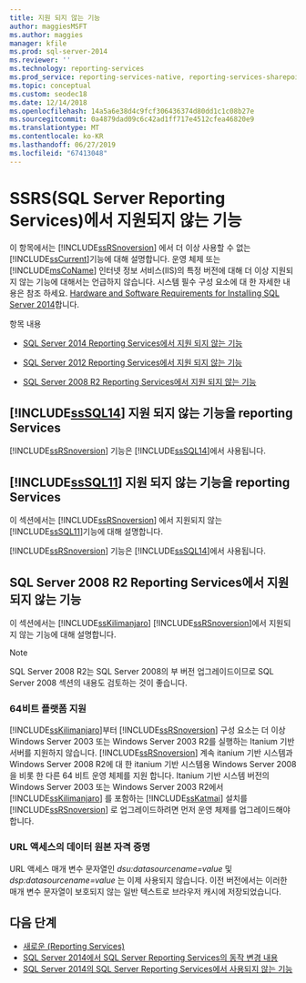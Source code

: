 ```yaml
---
title: 지원 되지 않는 기능
author: maggiesMSFT
ms.author: maggies
manager: kfile
ms.prod: sql-server-2014
ms.reviewer: ''
ms.technology: reporting-services
ms.prod_service: reporting-services-native, reporting-services-sharepoint
ms.topic: conceptual
ms.custom: seodec18
ms.date: 12/14/2018
ms.openlocfilehash: 14a5a6e38d4c9fcf306436374d80dd1c1c08b27e
ms.sourcegitcommit: 0a4879dad09c6c42ad1ff717e4512cfea46820e9
ms.translationtype: MT
ms.contentlocale: ko-KR
ms.lasthandoff: 06/27/2019
ms.locfileid: "67413048"
---
```

# <a name="discontinued-functionality-in-sql-server-reporting-services-ssrs"></a>SSRS(SQL Server Reporting Services)에서 지원되지 않는 기능

  이 항목에서는 [!INCLUDE[ssRSnoversion](../includes/ssrsnoversion-md.md)] 에서 더 이상 사용할 수 없는 [!INCLUDE[ssCurrent](../includes/sscurrent-md.md)]기능에 대해 설명합니다. 운영 체제 또는 [!INCLUDE[msCoName](../includes/msconame-md.md)] 인터넷 정보 서비스(IIS)의 특정 버전에 대해 더 이상 지원되지 않는 기능에 대해서는 언급하지 않습니다. 시스템 필수 구성 요소에 대 한 자세한 내용은 참조 하세요. [Hardware and Software Requirements for Installing SQL Server 2014](../sql-server/install/hardware-and-software-requirements-for-installing-sql-server.md)합니다.  
  
 항목 내용  
  
- [SQL Server 2014 Reporting Services에서 지원 되지 않는 기능](#bkmk_sql14)  
  
- [SQL Server 2012 Reporting Services에서 지원 되지 않는 기능](#bkmk_rc0)  
  
- [SQL Server 2008 R2 Reporting Services에서 지원 되지 않는 기능](#bkmk_kj)  
  
##  <a name="bkmk_sql14"></a> [!INCLUDE[ssSQL14](../includes/sssql14-md.md)] 지원 되지 않는 기능을 reporting Services

 [!INCLUDE[ssRSnoversion](../includes/ssrsnoversion-md.md)] 기능은 [!INCLUDE[ssSQL14](../includes/sssql14-md.md)]에서 사용됩니다.  
  
##  <a name="bkmk_rc0"></a> [!INCLUDE[ssSQL11](../includes/sssql11-md.md)] 지원 되지 않는 기능을 reporting Services

 이 섹션에서는 [!INCLUDE[ssRSnoversion](../includes/ssrsnoversion-md.md)] 에서 지원되지 않는 [!INCLUDE[ssSQL11](../includes/sssql11-md.md)]기능에 대해 설명합니다.  
  
 [!INCLUDE[ssRSnoversion](../includes/ssrsnoversion-md.md)] 기능은 [!INCLUDE[ssSQL14](../includes/sssql14-md.md)]에서 사용됩니다.  
  
##  <a name="bkmk_kj"></a> SQL Server 2008 R2 Reporting Services에서 지원 되지 않는 기능

 이 섹션에서는 [!INCLUDE[ssKilimanjaro](../includes/sskilimanjaro-md.md)] [!INCLUDE[ssRSnoversion](../includes/ssrsnoversion-md.md)]에서 지원되지 않는 기능에 대해 설명합니다.  
  
> [!NOTE]  
> SQL Server 2008 R2는 SQL Server 2008의 부 버전 업그레이드이므로 SQL Server 2008 섹션의 내용도 검토하는 것이 좋습니다.
  
### <a name="64-bit-platform-support"></a>64비트 플랫폼 지원

 [!INCLUDE[ssKilimanjaro](../includes/sskilimanjaro-md.md)]부터 [!INCLUDE[ssRSnoversion](../includes/ssrsnoversion-md.md)] 구성 요소는 더 이상 Windows Server 2003 또는 Windows Server 2003 R2를 실행하는 Itanium 기반 서버를 지원하지 않습니다. [!INCLUDE[ssRSnoversion](../includes/ssrsnoversion-md.md)] 계속 itanium 기반 시스템과 Windows Server 2008 R2에 대 한 itanium 기반 시스템용 Windows Server 2008을 비롯 한 다른 64 비트 운영 체제를 지원 합니다. Itanium 기반 시스템 버전의 Windows Server 2003 또는 Windows Server 2003 R2에서 [!INCLUDE[ssKilimanjaro](../includes/sskilimanjaro-md.md)] 를 포함하는 [!INCLUDE[ssKatmai](../includes/sskatmai-md.md)] 설치를 [!INCLUDE[ssRSnoversion](../includes/ssrsnoversion-md.md)] 로 업그레이드하려면 먼저 운영 체제를 업그레이드해야 합니다.  
  
### <a name="data-source-credentials-in-url-access"></a>URL 액세스의 데이터 원본 자격 증명

 URL 액세스 매개 변수 문자열인 *dsu:datasourcename=value* 및 *dsp:datasourcename=value* 는 이제 사용되지 않습니다. 이전 버전에서는 이러한 매개 변수 문자열이 보호되지 않는 일반 텍스트로 브라우저 캐시에 저장되었습니다.  
  
## <a name="next-steps"></a>다음 단계

 - [새로운 &#40;Reporting Services&#41;](what-s-new-reporting-services.md)
 - [SQL Server 2014에서 SQL Server Reporting Services의 동작 변경 내용](behavior-changes-to-sql-server-reporting-services-in-sql-server-2016.md)
 - [SQL Server 2014의 SQL Server Reporting Services에서 사용되지 않는 기능](deprecated-features-in-sql-server-reporting-services-ssrs.md)